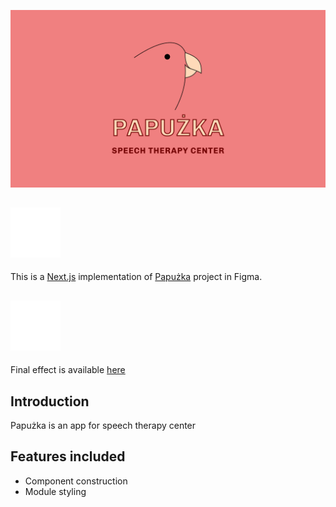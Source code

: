 ![Papużka](/public/readme/entry.png?raw=true "Papuzka entry picture")


## ![Figma](/public/readme/mingcute_figma-line.svg?raw=true 'Figma icon')  
This is a [Next.js](https://nextjs.org/) implementation of [Papużka](https://www.figma.com/proto/bQbN65z1ecOr8agXYOmoOf/Papu%C5%BCka%2FDoslownie?page-id=0%3A1&node-id=635-3326&node-type=canvas&viewport=18354%2C3181%2C0.21&t=bgPqIm72tJl9zkQ9-1&scaling=scale-down-width&content-scaling=fixed&starting-point-node-id=16%3A146) project in Figma.

## ![Web](/public/readme/mdi_web.svg?raw=true 'Web icon')   
Final effect is available [here](https://www.papuzka.com.pl)


## Introduction

Papużka is an app for speech therapy center 

## Features included
* Component construction 
* Module styling